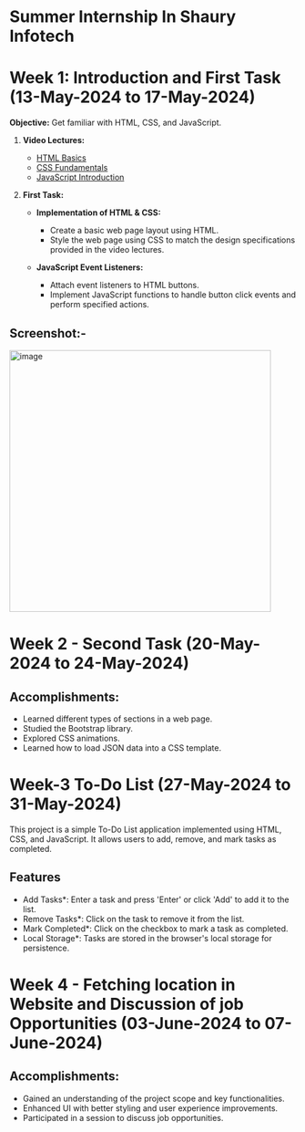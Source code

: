 # Summer Internship In Shaury Infotech
# Week 1: Introduction and First Task (13-May-2024 to 17-May-2024)

**Objective:** Get familiar with HTML, CSS, and JavaScript.

1. **Video Lectures:**
   - [HTML Basics](#)
   - [CSS Fundamentals](#)
   - [JavaScript Introduction](#)

2. **First Task:**
   - **Implementation of HTML & CSS:**
     - Create a basic web page layout using HTML.
     - Style the web page using CSS to match the design specifications provided in the video lectures.
   
   - **JavaScript Event Listeners:**
     - Attach event listeners to HTML buttons.
     - Implement JavaScript functions to handle button click events and perform specified actions.
## Screenshot:-
   <img width="459" alt="image" src="https://github.com/user-attachments/assets/d405d755-a788-4c6b-bc83-98b2839bf48e">

# Week 2 - Second Task (20-May-2024 to 24-May-2024)

## Accomplishments:
- Learned different types of sections in a web page.
- Studied the Bootstrap library.
- Explored CSS animations.
- Learned how to load JSON data into a CSS template.
  

# Week-3 To-Do List (27-May-2024 to 31-May-2024)

This project is a simple To-Do List application implemented using HTML, CSS, and JavaScript. It allows users to add, remove, and mark tasks as completed.

## Features

 - Add Tasks*: Enter a task and press 'Enter' or click 'Add' to add it to the list.
 - Remove Tasks*: Click on the task to remove it from the list.
 - Mark Completed*: Click on the checkbox to mark a task as completed.
 - Local Storage*: Tasks are stored in the browser's local storage for persistence.

# Week 4 - Fetching location in Website and Discussion of job Opportunities (03-June-2024 to 07-June-2024)

## Accomplishments:
- Gained an understanding of the project scope and key functionalities.
- Enhanced UI with better styling and user experience improvements.
- Participated in a session to discuss job opportunities.


